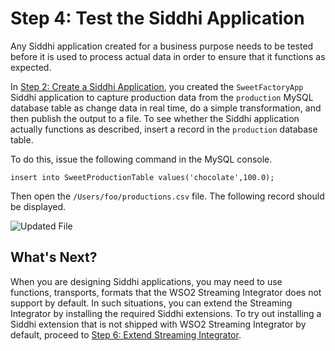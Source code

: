 # Step 4: Test the Siddhi Application

Any Siddhi application created for a business purpose needs to be tested before it is used to process actual data in order to ensure that it functions as expected. 

In [Step 2: Create a Siddhi Application](create-the-siddhi-application.md), you created the `SweetFactoryApp` Siddhi application to capture production data from the `production` MySQL database table as change data in real time, do a simple transformation, and then publish the output to a file. To see whether the Siddhi application actually functions as described, insert a record in the `production` database table.

To do this, issue the following command in the MySQL console.

`insert into SweetProductionTable values('chocolate',100.0);`

Then open the `/Users/foo/productions.csv` file. The following record should be displayed.

![Updated File](../../images/quick-start-guide-101/updated-file.png)
    
## What's Next?

When you are designing Siddhi applications, you may need to use functions, transports, formats that the WSO2 Streaming Integrator does not support by default. In such situations, you can extend the Streaming Integrator by installing the required Siddhi extensions. To try out installing a Siddhi extension that is not shipped with WSO2 Streaming Integrator by default, proceed to [Step 6: Extend Streaming Integrator](extend-si.md).
